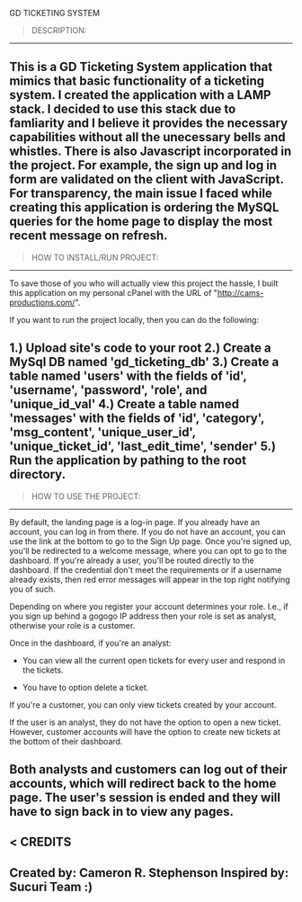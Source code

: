GD TICKETING SYSTEM

> DESCRIPTION:
------------------------------------
This is a GD Ticketing System application that mimics that basic functionality of a ticketing system. I created the application with a LAMP stack. I decided to use this stack due to famliarity and I believe it provides the necessary capabilities without all the unecessary bells and whistles. There is also Javascript incorporated in the project. For example, the sign up and log in form are validated on the client with JavaScript. For transparency, the main issue I faced while creating this application is ordering the MySQL queries for the home page to display the most recent message on refresh. 
------------------------------------

> HOW TO INSTALL/RUN PROJECT:
------------------------------------
To save those of you who will actually view this project the hassle, I built this application on my personal cPanel with the URL of "http://cams-productions.com/".

If you want to run the project locally, then you can do the following:

1.) Upload site's code to your root
2.) Create a MySql DB named 'gd_ticketing_db'
3.) Create a table named 'users' with the fields of 'id', 'username', 'password', 'role', and 'unique_id_val'
4.) Create a table named 'messages' with the fields of 'id', 'category', 'msg_content', 'unique_user_id', 'unique_ticket_id', 'last_edit_time', 'sender'
5.) Run the application by pathing to the root directory.
------------------------------------

> HOW TO USE THE PROJECT:
------------------------------------
By default, the landing page is a log-in page. If you already have an account, you can log in from there. If you do not have an account, you can use the link at the bottom to go to the Sign Up page. Once you're signed up, you'll be redirected to a welcome message, where you can opt to go to the dashboard. If you're already a user, you'll be routed directly to the dashboard. If the credential don't meet the requirements or if a username already exists, then red error messages will appear in the top right notifying you of such.

Depending on where you register your account determines your role. I.e., if you sign up behind a gogogo IP address then your role is set as analyst, otherwise your role is a customer.

Once in the dashboard, if you're an analyst:

- You can view all the current open tickets for every user and respond in the tickets.

- You have to option delete a ticket.

If you're a customer, you can only view tickets created by your account.

If the user is an analyst, they do not have the option to open a new ticket. However, customer accounts will have the option to create new tickets at the bottom of their dashboard.

Both analysts and customers can log out of their accounts, which will redirect back to the home page. The user's session is ended and they will have to sign back in to view any pages.
------------------------------------

< CREDITS
------------------------------------
Created by: Cameron R. Stephenson
Inspired by: Sucuri Team :)
------------------------------------
